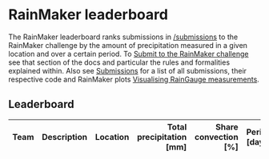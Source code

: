 # RainMaker leaderboard

The RainMaker leaderboard ranks submissions in
[/submissions](https://github.com/SpeedyWeather/RainMaker.jl/tree/main/submissions)
to the RainMaker challenge by the amount of precipitation measured in a given location
and over a certain period. To [Submit to the RainMaker challenge](@ref) see
that section of the docs and particular the rules and formalities explained within.
Also see [Submissions](@ref) for a list of all submissions, their respective
code and RainMaker plots [Visualising RainGauge measurements](@ref).

## Leaderboard

| Team | Description | Location | Total precipitation [mm] | Share convection [%] | Period [days] |
| :--- | :---------- | :------- | -----------------------: | -------------------: | ------------: |